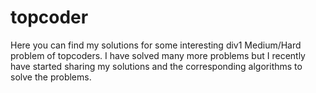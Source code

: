 # topcoder
Here you can find my solutions for some interesting div1 Medium/Hard problem of topcoders. 
I have solved many more problems but I recently have started sharing my solutions and the corresponding algorithms to solve the problems. 
